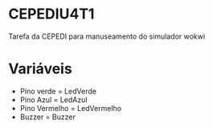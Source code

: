 # CEPEDIU4T1

Tarefa da CEPEDI para manuseamento do simulador wokwi

# Variáveis

- Pino verde = LedVerde
- Pino Azul = LedAzul
- Pino Vermelho = LedVermelho
- Buzzer = Buzzer
